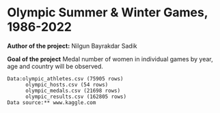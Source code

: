 # Olympic Summer & Winter Games, 1986-2022

**Author of the project:** Nilgun Bayrakdar Sadik

**Goal of the project** Medal number of women in individual games by year, age and country will be observed. 
```
Data:olympic_athletes.csv (75905 rows)
      olympic_hosts.csv (54 rows)
      olympic_medals.csv (21698 rows)
      olympic_results.csv (162805 rows)
Data source:** www.kaggle.com
